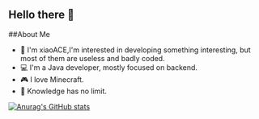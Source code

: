 ## Hello there 👋

##About Me

- 👀 I'm xiaoACE,I'm interested in developing something interesting, but most of them are useless and badly coded.
- 💻 I'm a Java developer, mostly focused on backend.
- 🎮 I love Minecraft.
- 🌱 Knowledge has no limit.

[![Anurag's GitHub stats](https://github-readme-stats.vercel.app/api?username=xiaoACE6716&theme=dracula&show_icons=true)](https://github.com/anuraghazra/github-readme-stats)

<!-- [![Top Langs](https://github-readme-stats.vercel.app/api/top-langs/?username=xiaoACE6716&theme=dracula&show_icons=true)](https://github.com/anuraghazra/github-readme-stats) -->

<!--
**xiaoACE6716/xiaoACE6716** is a ✨ _special_ ✨ repository because its `README.md` (this file) appears on your GitHub profile.

Here are some ideas to get you started:

- 🔭 I’m currently working on ...
- 🌱 I’m currently learning ...
- 👯 I’m looking to collaborate on ...
- 🤔 I’m looking for help with ...
- 💬 Ask me about ...
- 📫 How to reach me: ...
- 😄 Pronouns: ...
- ⚡ Fun fact: ...
-->
